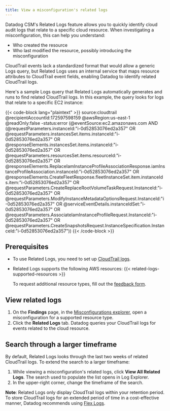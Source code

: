 ```yaml
---
title: View a misconfiguration's related logs
---
```


Datadog CSM's Related Logs feature allows you to quickly identify cloud audit logs that relate to a specific cloud resource. When investigating a misconfiguration, this can help you understand:
- Who created the resource
- Who last modified the resource, possibly introducing the misconfiguration

CloudTrail events lack a standardized format that would allow a generic Logs query, but Related Logs uses an internal service that maps resource attributes to CloudTrail event fields, enabling Datadog to identify related CloudTrail logs.

Here's a sample Logs query that Related Logs automatically generates and runs to find related CloudTrail logs. In this example, the query looks for logs that relate to a specific EC2 instance:

{{< code-block lang="plaintext" >}}
source:cloudtrail @recipientAccountId:172597598159 @awsRegion:us-east-1 @readOnly:false -status:error (@eventSource:ec2.amazonaws.com AND (@requestParameters.instanceId:"i-0d52853076ed2a357" OR @requestParameters.instancesSet.items.instanceId:"i-0d52853076ed2a357" OR @responseElements.instancesSet.items.instanceId:"i-0d52853076ed2a357" OR @requestParameters.resourcesSet.items.resourceId:"i-0d52853076ed2a357" OR @responseElements.ReplaceIamInstanceProfileAssociationResponse.iamInstanceProfileAssociation.instanceId:"i-0d52853076ed2a357" OR @responseElements.CreateFleetResponse.fleetInstanceSet.item.instanceIds.item:"i-0d52853076ed2a357" OR @requestParameters.CreateReplaceRootVolumeTaskRequest.InstanceId:"i-0d52853076ed2a357" OR @requestParameters.ModifyInstanceMetadataOptionsRequest.InstanceId:"i-0d52853076ed2a357" OR @serviceEventDetails.instanceIdSet:"i-0d52853076ed2a357" OR @requestParameters.AssociateIamInstanceProfileRequest.InstanceId:"i-0d52853076ed2a357" OR @requestParameters.CreateSnapshotsRequest.InstanceSpecification.InstanceId:"i-0d52853076ed2a357"))
{{< /code-block >}}

## Prerequisites

- To use Related Logs, you need to set up [CloudTrail logs][1].
- Related Logs supports the following AWS resources:
  {{< related-logs-supported-resources >}}

    To request additional resource types, fill out the [feedback form][4].

## View related logs

1. On the **Findings** page, in the [Misconfigurations explorer][2], open a misconfiguration for a supported resource type.
1. Click the **Related Logs** tab. Datadog queries your CloudTrail logs for events related to the cloud resource.

## Search through a larger timeframe

By default, Related Logs looks through the last two weeks of related CloudTrail logs. To extend the search to a larger timeframe:

1. While viewing a misconfiguration's related logs, click **View All Related Logs**. The search used to populate the list opens in Log Explorer.
1. In the upper-right corner, change the timeframe of the search.

**Note**: Related Logs only display CloudTrail logs within your retention period. To store CloudTrail logs for an extended period of time in a cost-effective manner, Datadog recommends using [Flex Logs][3].

[1]: /security/cloud_security_management/setup/cloudtrail_logs/
[2]: https://app.datadoghq.com/security/compliance
[3]: /logs/log_configuration/flex_logs/
[4]: https://forms.gle/AqZg9jqBusDf62h87
